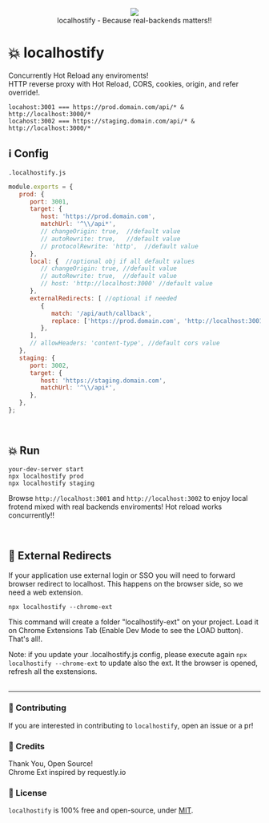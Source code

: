 <p align="center">
  <a href="https://www.npmjs.com/package/localhostify"><img src="https://img.shields.io/npm/v/localhostify.svg?style=flat-square"></a><br/>
  localhostify - Because real-backends matters!!
</p>

# 💥 localhostify
Concurrently Hot Reload any enviroments! </br>
HTTP reverse proxy with Hot Reload, CORS, cookies, origin, and refer override!.

```
locahost:3001 === https://prod.domain.com/api/* & http://localhost:3000/*  
locahost:3002 === https://staging.domain.com/api/* & http://localhost:3000/*  
```

## ℹ️ Config

`.localhostify.js`
```javascript
module.exports = {
   prod: {
      port: 3001,
      target: {
         host: 'https://prod.domain.com',
         matchUrl: '^\\/api*',
         // changeOrigin: true,  //default value
         // autoRewrite: true,   //default value
         // protocolRewrite: 'http',  //default value
      },
      local: {  //optional obj if all default values
         // changeOrigin: true, //default value
         // autoRewrite: true,  //default value
         // host: 'http://localhost:3000' //default value
      },
      externalRedirects: [ //optional if needed 
         {
            match: '/api/auth/callback',
            replace: ['https://prod.domain.com', 'http://localhost:3001'],
         },
      ],
      // allowHeaders: 'content-type', //default cors value
   },
   staging: {
      port: 3002,
      target: {
         host: 'https://staging.domain.com',
         matchUrl: '^\\/api*',
      },
   },
};
```

</br>

## 💥 Run
```shell
your-dev-server start
npx localhostify prod
npx localhostify staging
```
Browse `http://localhost:3001` and `http://localhost:3002` to enjoy local frotend mixed with real backends enviroments! Hot reload works concurrently!!

</br>


## 🍭 External Redirects
If your application use external login or SSO you will need to forward browser redirect to localhost.
This happens on the browser side, so we need a web extension.

```shell
npx localhostify --chrome-ext
```

This command will create a folder "localhostify-ext" on your project. Load it on Chrome Extensions Tab (Enable Dev Mode to see the LOAD button). That's all!.

Note: if you update your .localhostify.js config, please execute again `npx localhostify --chrome-ext` to update also the ext.
It the browser is opened, refresh all the exstensions.
</br></br>

---
### 👏 Contributing

If you are interested in contributing to `localhostify`, open an issue or a pr!

### 🎉 Credits

Thank You, Open Source! </br>
Chrome Ext inspired by requestly.io

### 📜 License

`localhostify` is 100% free and open-source, under [MIT](LICENSE).

